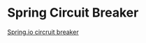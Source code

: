 # Spring Circuit Breaker

[Spring.io circruit breaker](https://spring.io/guides/gs/cloud-circuit-breaker)
